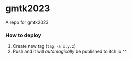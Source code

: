 # gmtk2023

A repo for gmtk2023

### How to deploy
1. Create new tag (`tag -a x.y.z`)
2. Push and it will _automagically_ be published to itch.io ^^
